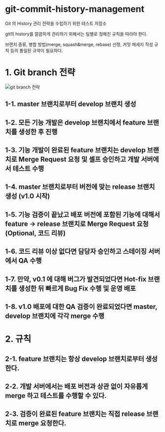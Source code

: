 # git-commit-history-management
Git 의 History 관리 전략을 수립하기 위한 테스트 저장소

git의 history를 깔끔하게 관리하기 위해서는 팀별로 정해진 규칙을 따라야 한다.

브랜치 종류, 병합 방법(merge, squash&merge, rebase) 선정, 커밋 메세지 작성 규칙 등의 통일된 규약이 필요하다.

# 1. Git branch 전략

![git branch 전략](https://github.com/skysoo1111/Settings/tree/master/99Img/git-branch.png)

## 1-1. master 브랜치로부터 develop 브랜치 생성
## 1-2. 모든 기능 개발은 develop 브랜치에서 feature 브랜치를 생성한 후 진행
## 1-3. 기능 개발이 완료된 feature 브랜치는 develop 브랜치로 Merge Request 요청 및 셀프 승인하고 개발 서버에서 테스트 수행
## 1-4. master 브랜치로부터 버전에 맞는 release 브랜치 생성 (v1.0 시작)
## 1-5. 기능 검증이 끝났고 배포 버전에 포함된 기능에 대해서 feature -> release 브랜치로 Merge Request 요청 (Optional, 코드 리뷰)
## 1-6. 코드 리뷰 이상 없다면 담당자 승인하고 스테이징 서버에서 QA 수행
## 1-7. 만약, v0.1 에 대해 버그가 발견되었다면 Hot-fix 브랜치를 생성한 뒤 빠르게 Bug Fix 수행 및 운영 배포
## 1-8. v1.0 배포에 대한 QA 검증이 완료되었다면 master, develop 브랜치에 각각 merge 수행


# 2. 규칙

## 2-1. feature 브랜치는 항상 develop 브랜치로부터 생성한다.
## 2-2. 개발 서버에서는 배포 버전과 상관 없이 자유롭게 merge 하고 테스트를 수행할 수 있다.
## 2-3. 검증이 완료된 feature 브랜치는 직접 release 브랜치로 merge 요청한다.